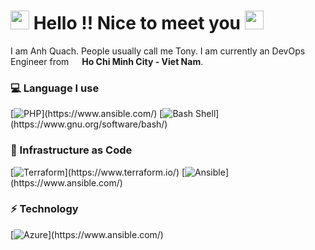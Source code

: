 # <img src="https://emojis.slackmojis.com/emojis/images/1536351075/4594/blob-wave.gif?1536351075" width="30"/> Hello !! Nice to meet you <img src="https://emojis.slackmojis.com/emojis/images/1536351075/4594/blob-wave.gif?1536351075" width="30"/>

I am Anh Quach. People usually call me Tony. I am currently an DevOps Engineer from <img src="https://image.flaticon.com/icons/svg/323/323319.svg" width="13"/> **Ho Chi Minh City - Viet Nam**. 

### 💻 Language I use
[![PHP](https://img.shields.io/badge/-PHP-46a2f1?style=flat-square&logo=php&logoColor=white")](https://www.ansible.com/)
[![Bash Shell](https://img.shields.io/badge/-Bash%20Shell-1f425f?style=flat-square&logo=GNU-bash&logoColor=white")](https://www.gnu.org/software/bash/)

### 🚀 Infrastructure as Code
[![Terraform](https://img.shields.io/badge/-Terraform-623ce3?style=flat-square&logo=terraform&logoColor=white")](https://www.terraform.io/)
[![Ansible](https://img.shields.io/badge/-Ansible-000000?style=flat-square&logo=ansible&logoColor=white")](https://www.ansible.com/)

### ⚡ Technology
[![Azure](https://img.shields.io/badge/-Azure-0078d3?style=flat-square&logo=azure&logoColor=white")](https://www.ansible.com/)

<!--
**sheid1309/sheid1309** is a ✨ _special_ ✨ repository because its `README.md` (this file) appears on your GitHub profile.

Here are some ideas to get you started:

- 🔭 I’m currently working on ...
- 🌱 I’m currently learning ...
- 👯 I’m looking to collaborate on ...
- 🤔 I’m looking for help with ...
- 💬 Ask me about ...
- 📫 How to reach me: ...
- 😄 Pronouns: ...
- ⚡ Fun fact: ...
-->
